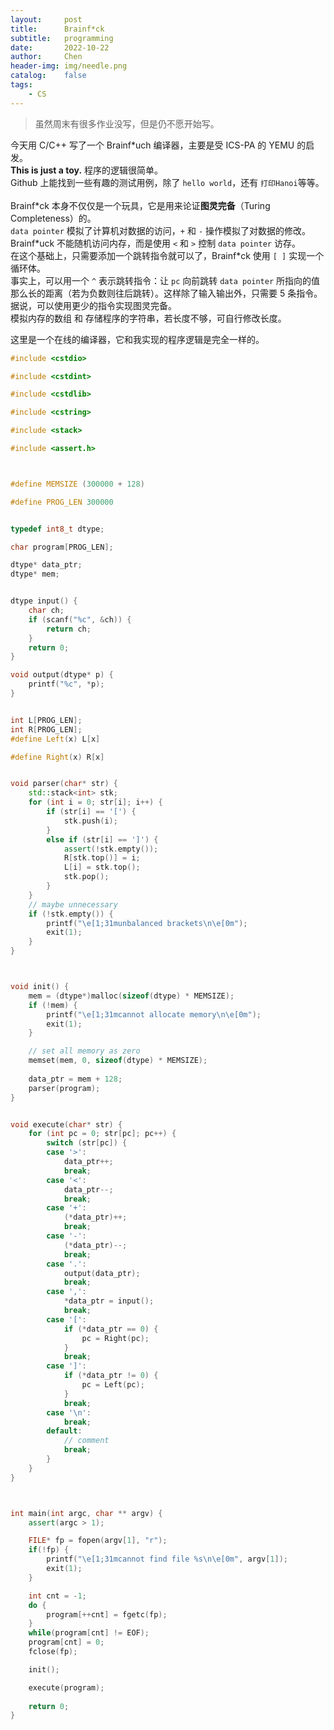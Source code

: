 ```yaml
---
layout:     post
title:      Brainf*ck
subtitle:   programming
date:       2022-10-22
author:     Chen
header-img: img/needle.png
catalog:    false
tags:
    - CS
---
```


>虽然周末有很多作业没写，但是仍不愿开始写。    

今天用 C/C++ 写了一个 Brainf\*uch 编译器，主要是受 ICS-PA 的 YEMU 的启发。     
**This is just a toy.** 程序的逻辑很简单。     
Github 上能找到一些有趣的测试用例，除了 `hello world`，还有 `打印Hanoi`等等。   
<br>
Brainf\*ck 本身不仅仅是一个玩具，它是用来论证**图灵完备**（Turing Completeness）的。    
`data pointer` 模拟了计算机对数据的访问，`+` 和 `-` 操作模拟了对数据的修改。Brainf\*uck 不能随机访问内存，而是使用 `<` 和 `>` 控制 `data pointer` 访存。        
在这个基础上，只需要添加一个跳转指令就可以了，Brainf\*ck 使用 `[ ]` 实现一个循环体。         
事实上，可以用一个 `^` 表示跳转指令：让 `pc` 向前跳转 `data pointer` 所指向的值那么长的距离（若为负数则往后跳转）。这样除了输入输出外，只需要 5 条指令。      
据说，可以使用更少的指令实现图灵完备。     
模拟内存的数组 和 存储程序的字符串，若长度不够，可自行修改长度。    

<a htef="https://www.tutorialspoint.com/execute_brainfk_online.php">这里</a>是一个在线的编译器，它和我实现的程序逻辑是完全一样的。     

```cpp
#include <cstdio>

#include <cstdint>

#include <cstdlib>

#include <cstring>

#include <stack>

#include <assert.h>



#define MEMSIZE (300000 + 128)

#define PROG_LEN 300000


typedef int8_t dtype;

char program[PROG_LEN];

dtype* data_ptr;
dtype* mem;


dtype input() {
    char ch;
    if (scanf("%c", &ch)) {
        return ch;
    }
    return 0;
}

void output(dtype* p) {
    printf("%c", *p);
}


int L[PROG_LEN];
int R[PROG_LEN];
#define Left(x) L[x]

#define Right(x) R[x]


void parser(char* str) {
    std::stack<int> stk;
    for (int i = 0; str[i]; i++) {
        if (str[i] == '[') {
            stk.push(i);
        }
        else if (str[i] == ']') {
            assert(!stk.empty());
            R[stk.top()] = i;
            L[i] = stk.top();
            stk.pop();
        }
    }
    // maybe unnecessary
    if (!stk.empty()) {
        printf("\e[1;31munbalanced brackets\n\e[0m");
        exit(1);
    }
}



void init() {
    mem = (dtype*)malloc(sizeof(dtype) * MEMSIZE);
    if (!mem) {
        printf("\e[1;31mcannot allocate memory\n\e[0m");
        exit(1);    
    }

    // set all memory as zero
    memset(mem, 0, sizeof(dtype) * MEMSIZE);
    
    data_ptr = mem + 128;
    parser(program);
}


void execute(char* str) {
    for (int pc = 0; str[pc]; pc++) {
        switch (str[pc]) {
        case '>':
            data_ptr++;
            break;
        case '<':
            data_ptr--;
            break;
        case '+':
            (*data_ptr)++;
            break;
        case '-':
            (*data_ptr)--;
            break;
        case '.':
            output(data_ptr);
            break;
        case ',':
            *data_ptr = input();
            break;
        case '[':
            if (*data_ptr == 0) {
                pc = Right(pc);
            }
            break;
        case ']':
            if (*data_ptr != 0) {
                pc = Left(pc);
            }
            break;
        case '\n':
            break;
        default:
            // comment
            break;
        }
    }
}



int main(int argc, char ** argv) {
    assert(argc > 1);

    FILE* fp = fopen(argv[1], "r");
    if(!fp) {
        printf("\e[1;31mcannot find file %s\n\e[0m", argv[1]);
        exit(1);
    }

    int cnt = -1;
    do {
        program[++cnt] = fgetc(fp);
    } 
    while(program[cnt] != EOF);
    program[cnt] = 0;
    fclose(fp);

    init();

    execute(program);
    
    return 0;
}
```
